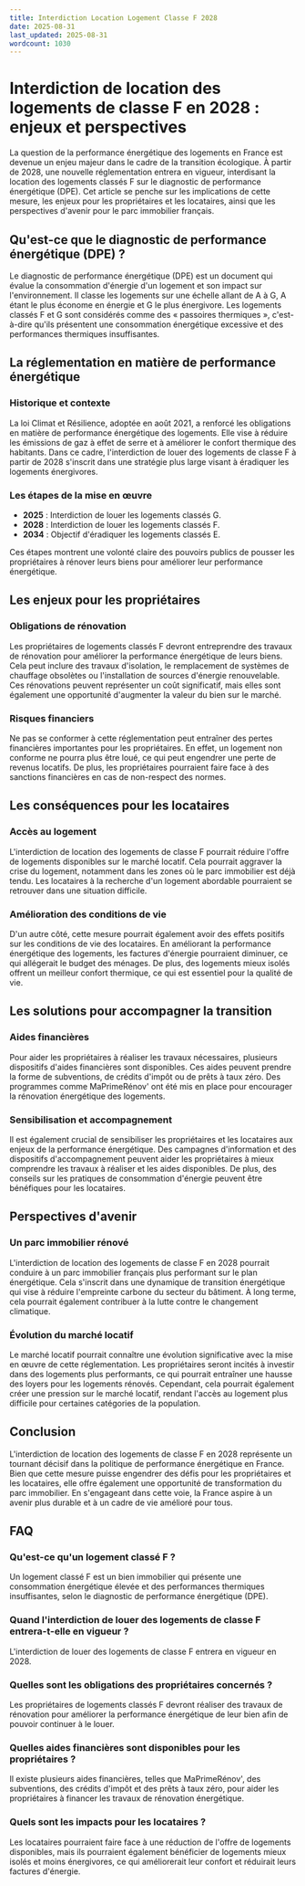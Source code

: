 ```yaml
---
title: Interdiction Location Logement Classe F 2028
date: 2025-08-31
last_updated: 2025-08-31
wordcount: 1030
---
```


# Interdiction de location des logements de classe F en 2028 : enjeux et perspectives

La question de la performance énergétique des logements en France est devenue un enjeu majeur dans le cadre de la transition écologique. À partir de 2028, une nouvelle réglementation entrera en vigueur, interdisant la location des logements classés F sur le diagnostic de performance énergétique (DPE). Cet article se penche sur les implications de cette mesure, les enjeux pour les propriétaires et les locataires, ainsi que les perspectives d'avenir pour le parc immobilier français.

## Qu'est-ce que le diagnostic de performance énergétique (DPE) ?

Le diagnostic de performance énergétique (DPE) est un document qui évalue la consommation d'énergie d'un logement et son impact sur l'environnement. Il classe les logements sur une échelle allant de A à G, A étant le plus économe en énergie et G le plus énergivore. Les logements classés F et G sont considérés comme des « passoires thermiques », c'est-à-dire qu'ils présentent une consommation énergétique excessive et des performances thermiques insuffisantes.

## La réglementation en matière de performance énergétique

### Historique et contexte

La loi Climat et Résilience, adoptée en août 2021, a renforcé les obligations en matière de performance énergétique des logements. Elle vise à réduire les émissions de gaz à effet de serre et à améliorer le confort thermique des habitants. Dans ce cadre, l'interdiction de louer des logements de classe F à partir de 2028 s'inscrit dans une stratégie plus large visant à éradiquer les logements énergivores.

### Les étapes de la mise en œuvre

- **2025** : Interdiction de louer les logements classés G.
- **2028** : Interdiction de louer les logements classés F.
- **2034** : Objectif d'éradiquer les logements classés E.

Ces étapes montrent une volonté claire des pouvoirs publics de pousser les propriétaires à rénover leurs biens pour améliorer leur performance énergétique.

## Les enjeux pour les propriétaires

### Obligations de rénovation

Les propriétaires de logements classés F devront entreprendre des travaux de rénovation pour améliorer la performance énergétique de leurs biens. Cela peut inclure des travaux d'isolation, le remplacement de systèmes de chauffage obsolètes ou l'installation de sources d'énergie renouvelable. Ces rénovations peuvent représenter un coût significatif, mais elles sont également une opportunité d'augmenter la valeur du bien sur le marché.

### Risques financiers

Ne pas se conformer à cette réglementation peut entraîner des pertes financières importantes pour les propriétaires. En effet, un logement non conforme ne pourra plus être loué, ce qui peut engendrer une perte de revenus locatifs. De plus, les propriétaires pourraient faire face à des sanctions financières en cas de non-respect des normes.

## Les conséquences pour les locataires

### Accès au logement

L'interdiction de location des logements de classe F pourrait réduire l'offre de logements disponibles sur le marché locatif. Cela pourrait aggraver la crise du logement, notamment dans les zones où le parc immobilier est déjà tendu. Les locataires à la recherche d'un logement abordable pourraient se retrouver dans une situation difficile.

### Amélioration des conditions de vie

D'un autre côté, cette mesure pourrait également avoir des effets positifs sur les conditions de vie des locataires. En améliorant la performance énergétique des logements, les factures d'énergie pourraient diminuer, ce qui allégerait le budget des ménages. De plus, des logements mieux isolés offrent un meilleur confort thermique, ce qui est essentiel pour la qualité de vie.

## Les solutions pour accompagner la transition

### Aides financières

Pour aider les propriétaires à réaliser les travaux nécessaires, plusieurs dispositifs d'aides financières sont disponibles. Ces aides peuvent prendre la forme de subventions, de crédits d'impôt ou de prêts à taux zéro. Des programmes comme MaPrimeRénov' ont été mis en place pour encourager la rénovation énergétique des logements.

### Sensibilisation et accompagnement

Il est également crucial de sensibiliser les propriétaires et les locataires aux enjeux de la performance énergétique. Des campagnes d'information et des dispositifs d'accompagnement peuvent aider les propriétaires à mieux comprendre les travaux à réaliser et les aides disponibles. De plus, des conseils sur les pratiques de consommation d'énergie peuvent être bénéfiques pour les locataires.

## Perspectives d'avenir

### Un parc immobilier rénové

L'interdiction de location des logements de classe F en 2028 pourrait conduire à un parc immobilier français plus performant sur le plan énergétique. Cela s'inscrit dans une dynamique de transition énergétique qui vise à réduire l'empreinte carbone du secteur du bâtiment. À long terme, cela pourrait également contribuer à la lutte contre le changement climatique.

### Évolution du marché locatif

Le marché locatif pourrait connaître une évolution significative avec la mise en œuvre de cette réglementation. Les propriétaires seront incités à investir dans des logements plus performants, ce qui pourrait entraîner une hausse des loyers pour les logements rénovés. Cependant, cela pourrait également créer une pression sur le marché locatif, rendant l'accès au logement plus difficile pour certaines catégories de la population.

## Conclusion

L'interdiction de location des logements de classe F en 2028 représente un tournant décisif dans la politique de performance énergétique en France. Bien que cette mesure puisse engendrer des défis pour les propriétaires et les locataires, elle offre également une opportunité de transformation du parc immobilier. En s'engageant dans cette voie, la France aspire à un avenir plus durable et à un cadre de vie amélioré pour tous.

## FAQ

### Qu'est-ce qu'un logement classé F ?

Un logement classé F est un bien immobilier qui présente une consommation énergétique élevée et des performances thermiques insuffisantes, selon le diagnostic de performance énergétique (DPE).

### Quand l'interdiction de louer des logements de classe F entrera-t-elle en vigueur ?

L'interdiction de louer des logements de classe F entrera en vigueur en 2028.

### Quelles sont les obligations des propriétaires concernés ?

Les propriétaires de logements classés F devront réaliser des travaux de rénovation pour améliorer la performance énergétique de leur bien afin de pouvoir continuer à le louer.

### Quelles aides financières sont disponibles pour les propriétaires ?

Il existe plusieurs aides financières, telles que MaPrimeRénov', des subventions, des crédits d'impôt et des prêts à taux zéro, pour aider les propriétaires à financer les travaux de rénovation énergétique.

### Quels sont les impacts pour les locataires ?

Les locataires pourraient faire face à une réduction de l'offre de logements disponibles, mais ils pourraient également bénéficier de logements mieux isolés et moins énergivores, ce qui améliorerait leur confort et réduirait leurs factures d'énergie.